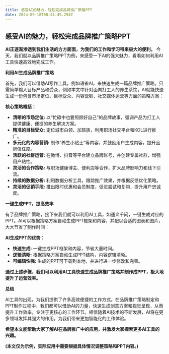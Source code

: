 ```yaml
---
title: 感受AI的魅力，轻松完成品牌推广策略PPT
date: 2024-09-18T08:41:49.294Z
---
```


## 感受AI的魅力，轻松完成品牌推广策略PPT


**AI正逐渐渗透到我们生活的方方面面，为我们的工作和学习带来极大的便利。** 今天，我们就以品牌推广策略PPT为例，来感受一下AI的强大魅力，看看如何利用AI工具快速高效地完成工作。


**利用AI生成品牌推广策略**

首先，我们可以借助AI写作工具，例如语雀AI，来快速生成一篇品牌推广策略。只需简单输入目标产品和受众，例如本文中针对面向打工人的养生茶饮，AI就能快速生成一份包含市场定位、目标受众、内容营销、社交媒体运营等方面的策略方案：


**核心策略概括：**

*   **清晰的市场定位:** 以“忙碌中也要照顾好自己”的品牌故事，强调产品为打工人提供健康、便捷的养生解决方案。
*   **精准的目标受众:** 定位城市白领、加班族，利用职场社交平台和KOL进行推广。
*   **多元化的内容营销:** 制作“养生小贴士”等内容，并鼓励用户生成内容，提升品牌信任度。
*   **活跃的社群运营:** 在微博、抖音等平台建立品牌账号，并创建专属社群，增强用户粘性。
*   **灵活的合作策略:** 与职场健康博主、便利店等合作，扩大品牌影响力和线下引流。
*   **持续的数据分析:** 利用数据分析工具，跟踪推广效果，并根据反馈优化策略。
*   **灵活的促销手段:** 推出限时优惠和会员制度，促进尝试和复购，提升用户忠诚度。


**一键生成PPT，提高效率**

有了品牌推广策略，接下来我们就可以利用AI工具，如通义千问，一键生成对应的PPT。AI可以根据策略方案自动生成PPT框架和内容，并配以合适的图表和图片，大大节省了制作时间：


**AI生成PPT的优势：**

*   **快速生成:** 一键生成PPT框架和内容，节省大量时间。
*   **逻辑清晰:** 根据策略方案自动生成PPT结构，内容逻辑清晰。
*   **可编辑性强:** 生成的PPT可下载到本地，并进行进一步修改和完善。



**通过上述步骤，我们可以利用AI工具快速生成品牌推广策略并制作成PPT，极大地提升了运营效率。** 


**总结**


AI工具的出现，为我们提供了许多高效便捷的工作方式。在品牌推广策略制定和PPT制作过程中，我们都可以借助AI的力量，快速生成创意方案和视觉呈现，从而提升工作效率，专注于更核心的工作环节。相信随着AI技术的不断发展，AI将在更多领域发挥其强大的作用，为我们带来更加智能化的工作体验。



**希望本文能帮助大家了解AI在品牌推广中的应用，并激发大家探索更多AI工具的兴趣。** 


**(本文仅为示例，实际应用中需要根据具体情况调整策略和PPT内容。)** 
